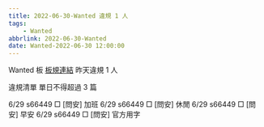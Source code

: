 ```yaml
---
title: 2022-06-30-Wanted 違規 1 人
tags:
    - Wanted
abbrlink: 2022-06-30-Wanted
date: Wanted-2022-06-30 12:00:00
---
```

Wanted 板 [板規連結](https://www.ptt.cc/bbs/Wanted/M.1608829773.A.D3B.html)
昨天違規 1 人
<!-- more -->

違規清單
單日不得超過 3 篇

6/29 s66449 □ [問安] 加班
6/29 s66449 □ [問安] 休閒
6/29 s66449 □ [問安] 早安
6/29 s66449 □ [問安] 官方用字